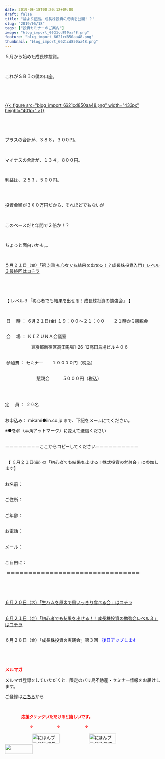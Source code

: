 ```yaml
---
date: 2019-06-18T00:20:12+09:00
draft: false
title: "論より証拠。成長株投資の成績を公開！？"
slug: "2019/06/18"
tags: ["投資セミナーのご案内"]
image: "blog_import_6621cd850aa48.png"
feature: "blog_import_6621cd850aa48.png"
thumbnail: "blog_import_6621cd850aa48.png"
---
```

<p>５月から始めた成長株投資。</p><p> </p><p>これがＳＢＩの僕の口座。</p><p> </p><p> </p><p><a href="blog_import_6621cd850aa48.png">{{< figure src="blog_import_6621cd850aa48.png" width="433px" height="401px" >}}</a></p><p> </p><p> </p><p>プラスの合計が、３８８，３００円。</p><p> </p><p>マイナスの合計が、１３４，８００円。</p><p> </p><p>利益は、２５３，５００円。</p><p> </p><p><br/>投資金額が３００万円だから、それほどでもないが</p><p> </p><p>このペースだと年間で２倍か！？</p><p> </p><p>ちょっと面白いかも。。</p><p> </p><p><a href="entry-12475001561.html" target="_blank">５月２１日（金）「第３回 初心者でも結果を出せる！？成長株投資入門」レベル３最終回はコチラ</a></p><p> </p><p> </p><p>【 レベル３「初心者でも結果を出せる！成長株投資の勉強会」 】</p><p> </p><p> 日　 時 ： ６月２１日(金) １９：００～２１：００　　２１時から懇親会</p><p><br/> 会 　場 ： ＫＩＺＵＮＡ会議室</p><p>　　　　　　東京都新宿区高田馬場1-26-12高田馬場ビル４０６</p><p><br/> 参加費 ： セミナー　　１００００円（税込）</p><p><br/> 　　　　　　　懇親会　　　５０００円（税込）<br/> 　　　　　　　　　</p><p> </p><p>定　 員 ： ２０名</p><p><br/>お申込み： mikami●iin.co.jp まで、下記をメールにてください。</p><p>※●を@（半角アットマーク）に変えて送信ください</p><p><br/>＝＝＝＝＝＝＝＝ここからコピーしてください＝＝＝＝＝＝＝＝＝＝</p><p><br/> 【 ６月２１日(金) の「初心者でも結果を出せる！株式投資の勉強会」に参加します】</p><p><br/>お名前：</p><p><br/>ご住所：</p><p><br/>ご年齢：</p><p><br/>お電話：</p><p><br/>メール：</p><p><br/>ご自由に：</p><p> ＝＝＝＝＝＝＝＝＝＝＝＝＝＝＝＝＝＝＝＝＝＝＝＝＝＝＝＝＝＝＝</p><p> </p><p> </p><p><a href="entry-12479750819.html" target="_blank">６月２０日（木）「生ハムを原木で思いっきり食べる会」はコチラ</a></p><p><br/><a href="entry-12475001561.html" target="_blank">６月２１日（金）「初心者でも結果を出せる！！成長株投資の勉強会レベル３」はコチラ</a></p><p><br/>６月２８日（金）「成長株投資の実践会」第３回　<span style="color: rgb(0, 0, 255);">後日アップします</span></p><p> </p><p> </p><p><span style="font-weight: bold;"><span style="color: rgb(255, 0, 0);">メルマガ</span></span></p><p>メルマガ登録をしていただくと、限定のバリ島不動産・セミナー情報をお届けします。</p><p>ご登録は<a href="f9eeVI" target="_blank">こちら</a>から</p><p style="text-align: center;"> </p><p><font color="#ff0000" size="2"><strong>　　　　応援クリックいただけると嬉しいです。</strong></font></p><p><font color="#ff0000" size="2"><strong>　　　　　　↓　　　　　　↓　　　　　　↓</strong></font></p><p><a href="ranking.html?p_cid=01260127" id="&amp;blogmura_banner"><img alt="にほんブログ村 海外生活ブログ バリ島情報へ" border="0" height="31" src="data:image/svg+xml;charset=utf-8,%3Csvg%20xmlns%3D%22http%3A%2F%2Fwww.w3.org%2F2000%2Fsvg%22%20title%3D%22Placeholder%20for%20Images%22%20role%3D%22presentation%22%20viewBox%3D%220%200%2088%2031%22%20%2F%3E" width="88" data-src="//overseas.blogmura.com/bali/img/bali88_31.gif" style="aspect-ratio: auto 88 / 31;"/><noscript><img alt="にほんブログ村 海外生活ブログ バリ島情報へ" border="0" height="31" src="//overseas.blogmura.com/bali/img/bali88_31.gif" width="88"></noscript></a>  <a href="ranking.html?p_cid=01260127" id="&amp;blogmura_banner"><img alt="にほんブログ村 投資ブログ 不動産投資へ" border="0" height="31" src="data:image/svg+xml;charset=utf-8,%3Csvg%20xmlns%3D%22http%3A%2F%2Fwww.w3.org%2F2000%2Fsvg%22%20title%3D%22Placeholder%20for%20Images%22%20role%3D%22presentation%22%20viewBox%3D%220%200%2088%2031%22%20%2F%3E" width="88" data-src="//investment.blogmura.com/hudousantoushi/img/hudousantoushi88_31.gif" style="aspect-ratio: auto 88 / 31;"/><noscript><img alt="にほんブログ村 投資ブログ 不動産投資へ" border="0" height="31" src="//investment.blogmura.com/hudousantoushi/img/hudousantoushi88_31.gif" width="88"></noscript></a> <a href="link.php?1804582" title="人気ブログランキングへ"><img border="0" height="31" src="data:image/svg+xml;charset=utf-8,%3Csvg%20xmlns%3D%22http%3A%2F%2Fwww.w3.org%2F2000%2Fsvg%22%20title%3D%22Placeholder%20for%20Images%22%20role%3D%22presentation%22%20viewBox%3D%220%200%2088%2031%22%20%2F%3E" width="88" data-src="https://blog.with2.net/img/banner/banner_22.gif" style="aspect-ratio: auto 88 / 31;"/><noscript><img border="0" height="31" src="https://blog.with2.net/img/banner/banner_22.gif" width="88"></noscript></a></p>

